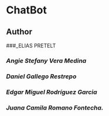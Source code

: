 # ChatBot

## Author
###_ELIAS PRETELT
### _Angie Stefany Vera Medina_
### 
### _Daniel Gallego Restrepo_
###
### _Edgar Miguel Rodríguez Garcia_
### 
### _Juana Camila Romano Fontecha._
